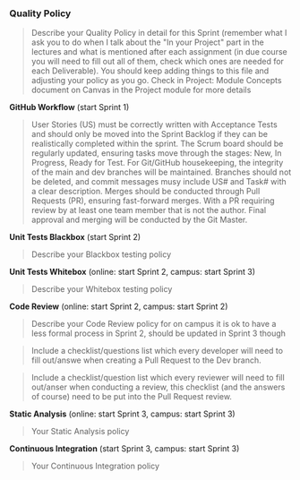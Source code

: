 ### Quality Policy
> Describe your Quality Policy in detail for this Sprint (remember what I ask you to do when I talk about the "In your Project" part in the lectures and what is mentioned after each assignment (in due course you will need to fill out all of them, check which ones are needed for each Deliverable). You should keep adding things to this file and adjusting your policy as you go. Check in Project: Module Concepts document on Canvas in the Project module for more details

**GitHub Workflow** (start Sprint 1)
> User Stories (US) must be correctly written with Acceptance Tests and should only be moved into the Sprint Backlog if they can be realistically completed within the sprint. The Scrum board should be regularly updated, ensuring tasks move through the stages: New, In Progress, Ready for Test. For Git/GitHub housekeeping, the integrity of the main and dev branches will be maintained. Branches should not be deleted, and commit messages musy include US# and Task# with a clear description. Merges should be conducted through Pull Requests (PR), ensuring fast-forward merges. With a PR requiring review by at least one team member that is not the author. Final approval and merging will be conducted by the Git Master.

**Unit Tests Blackbox** (start Sprint 2)
  > Describe your Blackbox testing policy 

 **Unit Tests Whitebox** (online: start Sprint 2, campus: start Sprint 3)
  > Describe your Whitebox testing policy 

**Code Review** (online: start Sprint 2, campus: start Sprint 2)
  > Describe your Code Review policy for on campus it is ok to have a less formal process in Sprint 2, should be updated in Sprint 3 though

  > Include a checklist/questions list which every developer will need to fill out/answe when creating a Pull Request to the Dev branch. 

  > Include a checklist/question list which every reviewer will need to fill out/anser when conducting a review, this checklist (and the answers of course) need to be put into the Pull Request review.

**Static Analysis**  (online: start Sprint 3, campus: start Sprint 3)
  > Your Static Analysis policy   

**Continuous Integration**  (start Sprint 3, campus: start Sprint 3)
  > Your Continuous Integration policy
